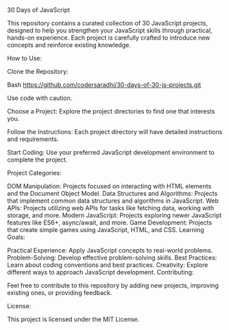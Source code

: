 30 Days of JavaScript

This repository contains a curated collection of 30 JavaScript projects, designed to help you strengthen your JavaScript skills through practical, hands-on experience. Each project is carefully crafted to introduce new concepts and reinforce existing knowledge.

How to Use:

Clone the Repository:

Bash
https://github.com/codersaradhi/30-days-of-30-js-projects.git

Use code with caution.

Choose a Project:
Explore the project directories to find one that interests you.

Follow the Instructions:
Each project directory will have detailed instructions and requirements.

Start Coding:
Use your preferred JavaScript development environment to complete the project.

Project Categories:

DOM Manipulation: Projects focused on interacting with HTML elements and the Document Object Model.
Data Structures and Algorithms: Projects that implement common data structures and algorithms in JavaScript.
Web APIs: Projects utilizing web APIs for tasks like fetching data, working with storage, and more.
Modern JavaScript: Projects exploring newer JavaScript features like ES6+, async/await, and more.
Game Development: Projects that create simple games using JavaScript, HTML, and CSS.
Learning Goals:

Practical Experience: Apply JavaScript concepts to real-world problems.
Problem-Solving: Develop effective problem-solving skills.
Best Practices: Learn about coding conventions and best practices.
Creativity: Explore different ways to approach JavaScript development.
Contributing:

Feel free to contribute to this repository by adding new projects, improving existing ones, or providing feedback.

License:

This project is licensed under the MIT License.
